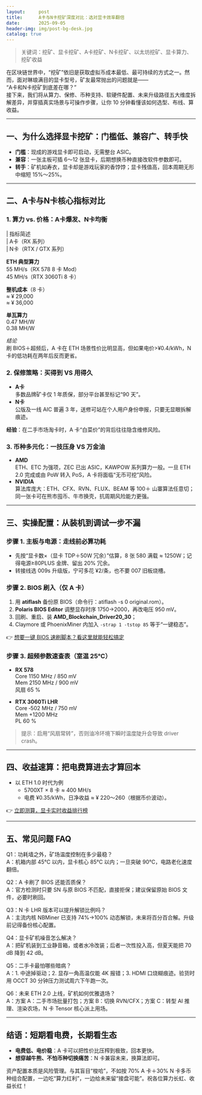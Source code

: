 ```yaml
---
layout:     post
title:      A卡与N卡挖矿深度对比：选对显卡效率翻倍
date:       2025-09-05
header-img: img/post-bg-desk.jpg
catalog: true
---
```


> 关键词：挖矿、显卡挖矿、A卡挖矿、N卡挖矿、以太坊挖矿、显卡算力、挖矿收益

在区块链世界中，“挖矿”依旧是获取虚拟币成本最低、最可持续的方式之一。然而，面对琳琅满目的显卡型号，矿友最常抛出的问题就是——  
“A卡和N卡挖矿到底差在哪？”  
接下来，我们将从算力、保修、币种支持、软硬件配置、未来升级路径五大维度拆解差异，并穿插真实场景与可操作步骤，让你 10 分钟看懂该如何选型、布线、算收益。

---

## 一、为什么选择显卡挖矿：门槛低、兼容广、转手快

- **门槛**：现成的游戏显卡即可启动，无需整台 ASIC。  
- **兼容**：一张主板可插 6～12 张显卡，后期想换币种直接改软件参数即可。  
- **转手**：矿机如寿衣，显卡却是游戏玩家的香饽饽；显卡残值高，回本周期无形中缩短 15%～25%。  

---

## 二、A卡与N卡核心指标对比

### 1. 算力 vs. 价格：A卡爆发、N卡均衡

| 指标简述  
| A卡（RX 系列）  
| N卡（RTX / GTX 系列）  

**ETH 典型算力**  
55 MH/s（RX 578 8 卡 Mod）  
45 MH/s（RTX 3060Ti 8 卡）

**整机成本**（8 卡）  
≈ ¥ 29,000  
≈ ¥ 36,000  

**单瓦算力**  
0.47 MH/W  
0.38 MH/W  

*结论*  
刷 BIOS＋超频后，A 卡在 ETH 场景性价比明显高，但如果电价>¥0.4/kWh，N 卡的低功耗在两年后反而更省。

### 2. 保修策略：买得到 VS 用得久

- **A卡**  
  多数品牌矿卡仅 1 年质保，部分平台甚至标记“90 天”。  
- **N卡**  
  公版及一线 AIC 普遍 3 年，送修可站在个人用户身份申报，只要无显眼拆解痕迹。

**经验**：在二手市场淘卡时，A 卡“白菜价”的背后往往隐含维修风险。

### 3. 币种多元化：一技压身 VS 万金油

- **AMD**  
  ETH、ETC 为强项，ZEC 已出 ASIC，KAWPOW 系列算力一般。一旦 ETH 2.0 完成或由 PoW 转入 PoS，A 卡将面临“无币可挖”风险。  
- **NVIDIA**  
  算法库庞大：ETH、CFX、RVN、FLUX、BEAM 等 100＋ 山寨算法任意切；同一张卡可在熊市囤币、牛市换壳，抗周期风险能力更强。

---

## 三、实操配置：从装机到调试一步不漏

### 步骤 1. 主板与电源：走线前必算功耗

- 先按“显卡数×（显卡 TDP＋50W 冗余）”估算，8 张 580 满载 ≈ 1250W；记得电源≥80PLUS 金牌、留出 20% 冗余。  
- 转接线选 009s 升级版，宁可多花 ¥2/条，也不要 007 旧板烧槽。

### 步骤 2. BIOS 刷入（仅 A 卡）

1. 用 **atiflash** 备份原 BIOS（命令行：atiflash -s 0 original.rom）。  
2. **Polaris BIOS Editor** 调整显存时序 1750→2000，再改电压 950 mV。  
3. 回刷、重启、装 **AMD_Blockchain_Driver20_30**；  
4. Claymore 或 PhoenixMiner 内加入 `-strap 1 -tstop 85` 等于“一键稳态”。

👉 [想要一键 BIOS 速刷脚本？看这里就能轻松搞定](https://okxdog.com/)

### 步骤 3. 超频参数速查表（室温 25℃）

- **RX 578**  
  Core 1150 MHz / 850 mV  
  Mem 2150 MHz / 900 mV  
  风扇 65 %

- **RTX 3060Ti LHR**  
  Core ‑502 MHz / 750 mV  
  Mem +1200 MHz  
  PL 60 %

> 提示：启用“风扇常转”，否则油冷环境下瞬时温度陡升会导致 driver crash。

---

## 四、收益速算：把电费算进去才算回本

- 以 ETH 1.0 时代为例  
  - 5700XT × 8 卡 ≈ 400 MH/s  
  - 电费 ¥0.35/kWh，日净收益 ≈ ¥ 220～260（根据币价波动）。  

👉 [立即测算，显卡实时收益排行榜](https://okxdog.com/)

---

## 五、常见问题 FAQ

Q1：功耗墙之外，矿场温度控制在多少最稳？  
A：机箱内部 45℃ 以内，显卡核心 85℃ 以内；一旦突破 90℃，电路老化速度翻倍。

Q2：A 卡刷了 BIOS 还能否质保？  
A：官方检测时只要 SN 与原 BIOS 不匹配，直接拒保；建议保留原始 BIOS 文件，必要时刷回。

Q3：N 卡 LHR 版本可以提升解锁比例吗？  
A：主流内核 NBMiner 已支持 74%→100% 动态解锁，未来将百分百合解。升级前记得备份核心配置。

Q4：显卡矿机噪音怎么解决？  
A：把矿机装到工业静音箱，或者水冷改装；后者一次性投入高，但夏天能把 70 dB 降到 42 dB。

Q5：二手卡最怕哪些暗病？  
A：1. 中途掉驱动；2. 显存一角高温仅能 4K 报错；3. HDMI 口烧糊痕迹。验货时用 OCCT 30 分钟压力测试周六下午跑一次。

Q6：未来 ETH 2.0 上线，矿机如何优雅退场？  
A：方案 A：二手市场批量打包；方案 B：切换 RVN/CFX；方案 C：转型 AI 推理、渲染农场，N 卡 Tensor 核心派上用场。

---

## 结语：短期看电费，长期看生态

- **电费低、电价稳**：A 卡可以把性价比压榨到极致，回本更快。  
- **想穿越牛熊、不怕币种切换痛苦**：N 卡兼容未来，换算法即可。  

资产配置本质是风险管理。与其盲目“梭哈”，不如按 70% A 卡＋30% N 卡多币种组合配置，一边吃“算力红利”，一边给未来留“接盘可能”。祝各位算力长虹、收益长红！